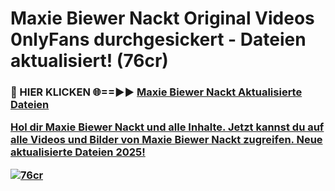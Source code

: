 # Maxie Biewer Nackt Original Videos 0nlyFans durchgesickert - Dateien aktualisiert! (76cr)

<h3>🔴 HIER KLICKEN 🌐==►► <a href="https://tinyurl.com/h6vf6nb8" rel="nofollow">Maxie Biewer Nackt Aktualisierte Dateien

Hol dir Maxie Biewer Nackt und alle Inhalte. Jetzt kannst du auf alle Videos und Bilder von Maxie Biewer Nackt zugreifen. Neue aktualisierte Dateien 2025!

[![76cr](https://i.imgur.com/sD4kR3V.gif)](https://tinyurl.com/h6vf6nb8)
